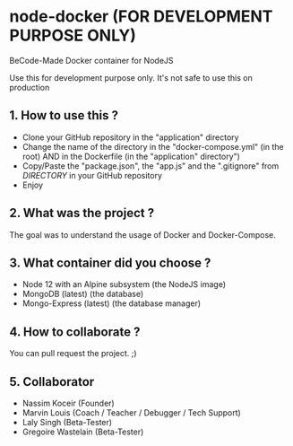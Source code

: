 # node-docker (FOR DEVELOPMENT PURPOSE ONLY)
BeCode-Made Docker container for NodeJS

Use this for development purpose only. It's not safe to use this on production

## 1. How to use this ?
- Clone your GitHub repository in the "application" directory
- Change the name of the directory in the "docker-compose.yml" (in the root) AND in the Dockerfile (in the "application" directory")
- Copy/Paste the "package.json", the "app.js" and the ".gitignore" from _DIRECTORY_ in your GitHub repository
- Enjoy

## 2. What was the project ?
The goal was to understand the usage of Docker and Docker-Compose.

## 3. What container did you choose ?
- Node 12 with an Alpine subsystem (the NodeJS image)
- MongoDB (latest) (the database)
- Mongo-Express (latest) (the database manager)

## 4. How to collaborate ?
You can pull request the project. ;)

## 5. Collaborator
- Nassim Koceir (Founder)
- Marvin Louis (Coach / Teacher / Debugger / Tech Support)
- Laly Singh (Beta-Tester)
- Gregoire Wastelain (Beta-Tester)
